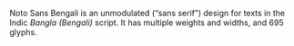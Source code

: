 Noto Sans Bengali is an unmodulated (“sans serif”) design for texts in the Indic _Bangla (Bengali)_ script. It has multiple weights and widths, and 695 glyphs.